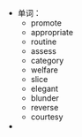 - 单词：
	- promote
	- appropriate
	- routine
	- assess
	- category
	- welfare
	- slice
	- elegant
	- blunder
	- reverse
	- courtesy
-